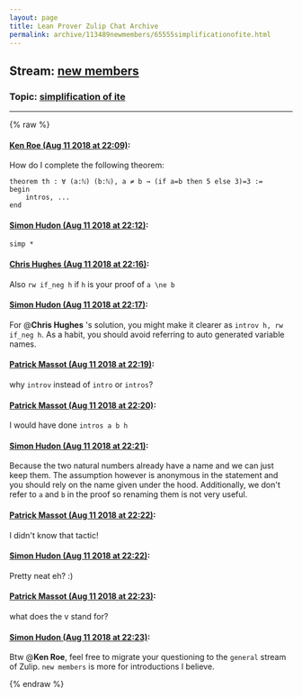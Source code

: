 ```yaml
---
layout: page
title: Lean Prover Zulip Chat Archive 
permalink: archive/113489newmembers/65555simplificationofite.html
---
```


## Stream: [new members](index.html)
### Topic: [simplification of ite](65555simplificationofite.html)

---


{% raw %}
#### [ Ken Roe (Aug 11 2018 at 22:09)](https://leanprover.zulipchat.com/#narrow/stream/113489-new%20members/topic/simplification%20of%20ite/near/131967259):
How do I complete the following theorem:
```lean
theorem th : ∀ (a:ℕ) (b:ℕ), a ≠ b → (if a=b then 5 else 3)=3 :=
begin
    intros, ...
end
```

#### [ Simon Hudon (Aug 11 2018 at 22:12)](https://leanprover.zulipchat.com/#narrow/stream/113489-new%20members/topic/simplification%20of%20ite/near/131967372):
`simp *`

#### [ Chris Hughes (Aug 11 2018 at 22:16)](https://leanprover.zulipchat.com/#narrow/stream/113489-new%20members/topic/simplification%20of%20ite/near/131967501):
Also `rw if_neg h` if `h` is your proof of `a \ne b`

#### [ Simon Hudon (Aug 11 2018 at 22:17)](https://leanprover.zulipchat.com/#narrow/stream/113489-new%20members/topic/simplification%20of%20ite/near/131967526):
For @**Chris Hughes** 's solution, you might make it clearer as `introv h, rw if_neg h`. As a habit, you should avoid referring to auto generated variable names.

#### [ Patrick Massot (Aug 11 2018 at 22:19)](https://leanprover.zulipchat.com/#narrow/stream/113489-new%20members/topic/simplification%20of%20ite/near/131967584):
why `introv` instead of `intro` or `intros`?

#### [ Patrick Massot (Aug 11 2018 at 22:20)](https://leanprover.zulipchat.com/#narrow/stream/113489-new%20members/topic/simplification%20of%20ite/near/131967631):
I would have done `intros a b h`

#### [ Simon Hudon (Aug 11 2018 at 22:21)](https://leanprover.zulipchat.com/#narrow/stream/113489-new%20members/topic/simplification%20of%20ite/near/131967640):
Because the two natural numbers already have a name and we can just keep them. The assumption however is anonymous in the statement and you should rely on the name given under the hood. Additionally, we don't refer to `a` and `b` in the proof so renaming them is not very useful.

#### [ Patrick Massot (Aug 11 2018 at 22:22)](https://leanprover.zulipchat.com/#narrow/stream/113489-new%20members/topic/simplification%20of%20ite/near/131967645):
I didn't know that tactic!

#### [ Simon Hudon (Aug 11 2018 at 22:22)](https://leanprover.zulipchat.com/#narrow/stream/113489-new%20members/topic/simplification%20of%20ite/near/131967693):
Pretty neat eh? :)

#### [ Patrick Massot (Aug 11 2018 at 22:23)](https://leanprover.zulipchat.com/#narrow/stream/113489-new%20members/topic/simplification%20of%20ite/near/131967704):
what does the v stand for?

#### [ Simon Hudon (Aug 11 2018 at 22:23)](https://leanprover.zulipchat.com/#narrow/stream/113489-new%20members/topic/simplification%20of%20ite/near/131967708):
Btw @**Ken Roe**, feel free to migrate your questioning to the `general` stream of Zulip. `new members` is more for introductions I believe.


{% endraw %}
